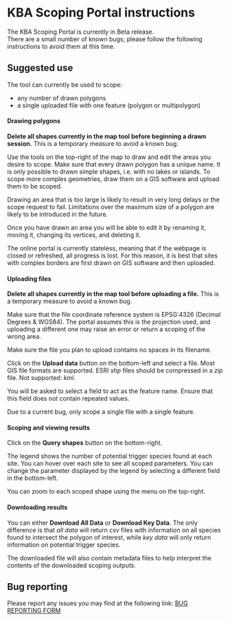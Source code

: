 # KBA Scoping Portal instructions

The KBA Scoping Portal is currently in Beta release.  
There are a small number of known bugs; please follow the following instructions
to avoid them at this time.


## Suggested use

The tool can currently be used to scope:
* any number of drawn polygons
* a single uploaded file with one feature (polygon or multipolygon)

#### Drawing polygons

**Delete all shapes currently in the map tool before beginning a drawn session.**
This is a temporary measure to avoid a known bug.

Use the tools on the top-right of the map to draw and edit the areas you desire
to scope. Make sure that every drawn polygon has a unique name. It is only
possible to drawn simple shapes, i.e. with no lakes or islands. To scope more
comples geometries, draw them on a GIS software and upload them to be scoped.

Drawing an area that is too large is likely to result in very long
delays or the scope request to fail. Limitations over the maximum size of a
polygon are likely to be introduced in the future.

Once you have drawn an area you will be able to edit it by renaming it, moving
it, changing its vertices, and deleting it.

The online portal is currently stateless, meaning that if the webpage is closed
or refreshed, all progress is lost. For this reason, it is best that sites with
complex borders are first drawn on GIS software and then uploaded.


#### Uploading files

**Delete all shapes currently in the map tool before uploading a file.**
This is a temporary measure to avoid a known bug.

Make sure that the file coordinate reference system is EPSG:4326 (Decimal
Degrees & WGS84). The portal assumes this is the projection used, and uploading
a different one may raise an error or return a scoping of the wrong area.

Make sure the file you plan to upload contains no spaces in its filename.

Click on the **Upload data** button on the bottom-left and select a file. Most
GIS file formats are supported. ESRI _shp_ files should be compressed in a _zip_
file. Not supported: _kml_.

You will be asked to select a field to act as the feature name. Ensure that this
field does not contain repeated values.

Due to a current bug, only scope a single file with a single feature. 

#### Scoping and viewing results

Click on the **Query shapes** button on the bottom-right.

The legend shows the number of potential trigger species found at each site.
You can hover over each site to see all scoped parameters. You can change the
parameter displayed by the legend by selecting a different field in the bottom-left.

You can zoom to each scoped shape using the menu on the top-right.

#### Downloading results

You can either **Download All Data** or **Download Key Data**. The only
difference is that _all data_ will return _csv_ files with information on all
species found to intersect the polygon of interest, while _key data_ will only
return information on potential trigger species.

The downloaded file will also contain metadata files to help interpret the
contents of the downloaded scoping outputs.


## Bug reporting

Please report any issues you may find at the following link: [BUG REPORTING FORM](https://forms.gle/VZZPXoctt1qXpdJUA)
